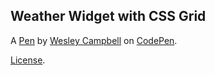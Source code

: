 Weather Widget with CSS Grid
----------------------------


A [Pen](https://codepen.io/wesleyiscoding/pen/NMZGWq) by [Wesley Campbell](https://codepen.io/wesleyiscoding) on [CodePen](https://codepen.io).

[License](https://codepen.io/wesleyiscoding/pen/NMZGWq/license).